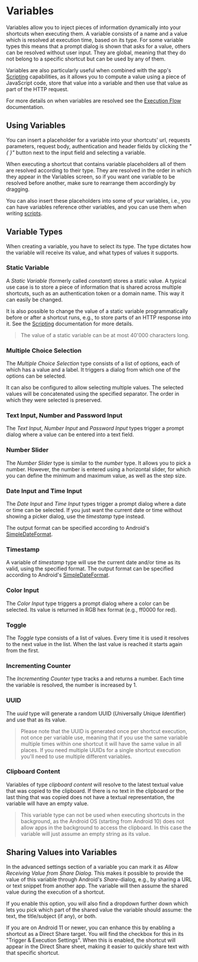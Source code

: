 # Variables

Variables allow you to inject pieces of information dynamically into your shortcuts when executing them. A variable consists of a name and a value which is resolved at execution time, based on its type. For some variable types this means that a prompt dialog is shown that asks for a value, others can be resolved without user input. They are global, meaning that they do not belong to a specific shortcut but can be used by any of them.

Variables are also particularly useful when combined with the app's [Scripting](scripting.md) capabilities, as it allows you to compute a value using a piece of JavaScript code, store that value into a variable and then use that value as part of the HTTP request.

For more details on when variables are resolved see the [Execution Flow](execution-flow.md) documentation.

## Using Variables

You can insert a placeholder for a variable into your shortcuts' url, requests parameters, request body, authentication and header fields by clicking the *"{ }"* button next to the input field and selecting a variable.

When executing a shortcut that contains variable placeholders all of them are resolved according to their type. They are resolved in the order in which they appear in the Variables screen, so if you want one variable to be resolved before another, make sure to rearrange them accordingly by dragging.

You can also insert these placeholders into some of your variables, i.e., you can have variables reference other variables, and you can use them when writing [scripts](scripting.md#variables).

## Variable Types

When creating a variable, you have to select its type. The type dictates how the variable will receive its value, and what types of values it supports.

<a name="constant"></a>
### Static Variable

A *Static Variable* (formerly called *constant*) stores a static value. A typical use case is to store a piece of information that is shared across multiple shortcuts, such as an authentication token or a domain name. This way it can easily be changed.

It is also possible to change the value of a static variable programmatically before or after a shortcut runs, e.g., to store parts of an HTTP response into it. See the [Scripting](scripting.md#variables) documentation for more details.

> The value of a static variable can be at most 40'000 characters long.

<a name="multiple-choice"></a>
### Multiple Choice Selection

The *Multiple Choice Selection* type consists of a list of options, each of which has a value and a label. It triggers a dialog from which one of the options can be selected.

It can also be configured to allow selecting multiple values. The selected values will be concatenated using the specified separator. The order in which they were selected is preserved.

<a name="text-number-password"></a>
### Text Input, Number and Password Input

The *Text Input*, *Number Input* and *Password Input* types trigger a prompt dialog where a value can be entered into a text field.

<a name="number-slider"></a>
### Number Slider

The *Number Slider* type is similar to the *number* type. It allows you to pick a number. However, the number is entered using a horizontal slider, for which you can define the minimum and maximum value, as well as the step size.

<a name="date-time"></a>
### Date Input and Time Input

The *Date Input* and *Time Input* types trigger a prompt dialog where a date or time can be selected. If you just want the current date or time without showing a picker dialog, use the *timestamp* type instead.

The output format can be specified according to Android's [SimpleDateFormat](https://developer.android.com/reference/java/text/SimpleDateFormat.html).

<a name="timestamp"></a>
### Timestamp

A variable of *timestamp* type will use the current date and/or time as its valid, using the specified format. The output format can be specified according to Android's [SimpleDateFormat](https://developer.android.com/reference/java/text/SimpleDateFormat.html).

<a name="color"></a>
### Color Input

The *Color Input* type triggers a prompt dialog where a color can be selected. Its value is returned in RGB hex format (e.g., ff0000 for red).

<a name="toggle"></a>
### Toggle

The *Toggle* type consists of a list of values. Every time it is used it resolves to the next value in the list. When the last value is reached it starts again from the first.

<a name="increment"></a>
### Incrementing Counter

The *Incrementing Counter* type tracks a and returns a number. Each time the variable is resolved, the number is increased by 1.

<a name="uuid"></a>
### UUID

The *uuid* type will generate a random UUID (*U*niversally *U*nique *Id*entifier) and use that as its value.

> Please note that the UUID is generated once per shortcut execution, not once per variable use, meaning that if you use the same variable multiple times within one shortcut it will have the same value in all places. If you need multiple UUIDs for a single shortcut execution you'll need to use multiple different variables.

<a name="clipboard-content"></a>
### Clipboard Content

Variables of type *clipboard content* will resolve to the latest textual value that was copied to the clipboard. If there is no text in the clipboard or the last thing that was copied does not have a textual representation, the variable will have an empty value.

> This variable type can not be used when executing shortcuts in the background, as the Android OS (starting from Android 10) does not allow apps in the background to access the clipboard. In this case the variable will just assume an empty string as its value.

<a name="sharing"></a>
## Sharing Values into Variables
In the advanced settings section of a variable you can mark it as *Allow Receiving Value from Share Dialog*. This makes it possible to provide the value of this variable through Android's *Share*-dialog, e.g., by sharing a URL or text snippet from another app. The variable will then assume the shared value during the execution of a shortcut.

If you enable this option, you will also find a dropdown further down which lets you pick which part of the shared value the variable should assume: the text, the title/subject (if any), or both.

If you are on Android 11 or newer, you can enhance this by enabling a shortcut as a Direct Share target. You will find the checkbox for this in its "Trigger & Execution Settings". When this is enabled, the shortcut will appear in the Direct Share sheet, making it easier to quickly share text with that specific shortcut.

